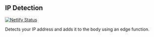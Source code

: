 ## IP Detection

[![Netlify Status](https://api.netlify.com/api/v1/badges/d3265f10-b4ad-49d7-bc46-2468c959a3a2/deploy-status)](https://app.netlify.com/sites/detect-ip/deploys)

Detects your IP address and adds it to the body using an edge function.
